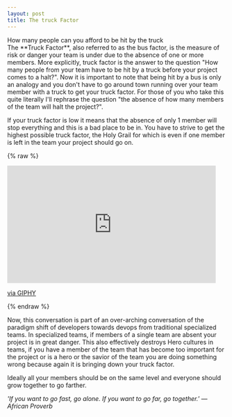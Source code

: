 ```yaml
---
layout: post
title: The truck Factor
---
```

<div class='message'>
How many people can you afford to be hit by the truck
</div>
The **Truck Factor**, also referred to as the bus factor, is the measure of risk or danger your team is under due to the absence of one or more members. More explicitly, truck factor is the answer to the question "How many people from your team have to be hit by a truck before your project comes to a halt?".
Now it is important to note that being hit by a bus is only an analogy and you don't have to go around town running over your team member with a truck to get your truck factor. For those of you who take this quite literally I'll rephrase the question "the absence of how many members of the team will halt the project?".

If your truck factor is low it means that the absence of only 1 member will stop everything and this is a bad place to be in. You have to strive to get the highest possible truck factor, the Holy Grail for which is even if one member is left in the team your project should go on.

{% raw %}
<iframe src="https://giphy.com/embed/OZgiwG8BySCHK" width="480" height="270" frameBorder="0" class="giphy-embed" allowFullScreen></iframe><p><a href="https://giphy.com/gifs/yeah-hell-OZgiwG8BySCHK">via GIPHY</a></p>
{% endraw %}

Now, this conversation is part of an over-arching conversation of the paradigm shift of developers towards devops from traditional specialized teams. In specialized teams, if members of a single team are absent your project is in great danger. This also effectively destroys Hero cultures in teams, if you have a member of the team that has become too important for the project or is a hero or the savior of the team you are doing something wrong because again it is bringing down your truck factor.

Ideally all your members should be on the same level and everyone should grow together to go farther.

<cite> 'If you want to go fast, go alone. If you want to go far, go together.'
— African Proverb </cite>
